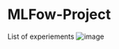 # MLFow-Project
List of experiements
![image](https://github.com/user-attachments/assets/61408067-e0ca-45e5-9195-80969a5f614c)
